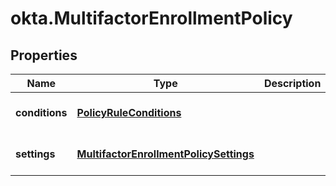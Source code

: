 # okta.MultifactorEnrollmentPolicy

## Properties

Name | Type | Description | Notes
------------ | ------------- | ------------- | -------------
**conditions** | [**PolicyRuleConditions**](PolicyRuleConditions.md) |  | [optional] [default to undefined]
**settings** | [**MultifactorEnrollmentPolicySettings**](MultifactorEnrollmentPolicySettings.md) |  | [optional] [default to undefined]

